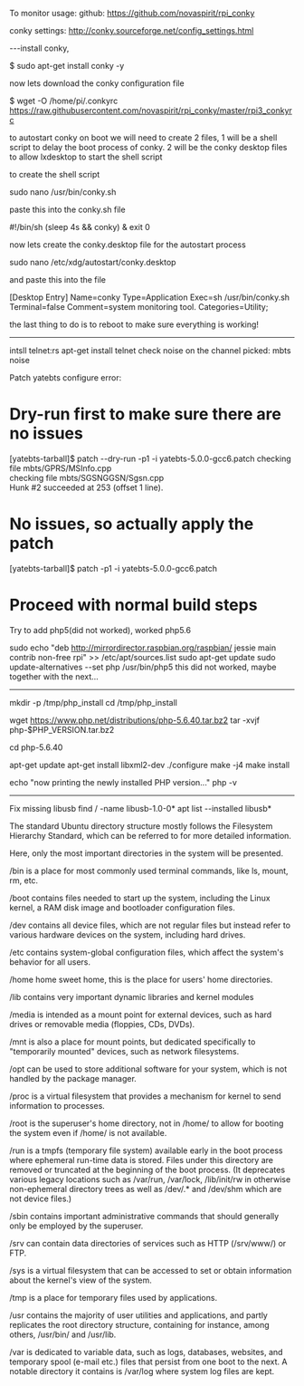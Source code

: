 To monitor usage:
github: https://github.com/novaspirit/rpi_conky

conky settings: http://conky.sourceforge.net/config_settings.html 

---install conky,

$ sudo apt-get install conky -y

now lets download the conky configuration file

$ wget -O /home/pi/.conkyrc https://raw.githubusercontent.com/novaspirit/rpi_conky/master/rpi3_conkyrc

to autostart conky on boot we will need to create 2 files, 
1 will be a shell script to delay the boot process of conky. 
2 will be the conky desktop files to allow lxdesktop to start the shell script

to create the shell script

sudo nano /usr/bin/conky.sh

paste this into the conky.sh file

#!/bin/sh
(sleep 4s && conky) &
exit 0

now lets create the conky.desktop file for the autostart process

sudo nano /etc/xdg/autostart/conky.desktop

and paste this into the file

[Desktop Entry]
Name=conky
Type=Application
Exec=sh /usr/bin/conky.sh
Terminal=false
Comment=system monitoring tool.
Categories=Utility;

the last thing to do is to reboot to make sure everything is working!


-----------------
intsll telnet:rs apt-get install telnet
check noise on the channel picked: mbts noise

Patch yatebts configure error:
# Dry-run first to make sure there are no issues
[yatebts-tarball]$ patch --dry-run -p1 -i yatebts-5.0.0-gcc6.patch
checking file mbts/GPRS/MSInfo.cpp                                      
checking file mbts/SGSNGGSN/Sgsn.cpp                                    
Hunk #2 succeeded at 253 (offset 1 line).                               

# No issues, so actually apply the patch
[yatebts-tarball]$ patch -p1 -i yatebts-5.0.0-gcc6.patch

# Proceed with normal build steps


Try to add php5(did not worked), worked php5.6

sudo echo "deb http://mirrordirector.raspbian.org/raspbian/ jessie main contrib non-free rpi" >> /etc/apt/sources.list
sudo apt-get update
sudo update-alternatives --set php /usr/bin/php5
 this did not worked, maybe together with the next...

--------------------

mkdir -p /tmp/php_install
cd /tmp/php_install

wget https://www.php.net/distributions/php-5.6.40.tar.bz2
tar -xvjf php-$PHP_VERSION.tar.bz2

cd php-5.6.40

apt-get update
apt-get install libxml2-dev
./configure
make -j4
make install

echo "now printing the newly installed PHP version..."
php -v

-------------

Fix missing libusb 
find /  -name  libusb-1.0-0*
apt list --installed libusb*


The standard Ubuntu directory structure mostly follows the Filesystem Hierarchy Standard, which can be referred to for more detailed information.

Here, only the most important directories in the system will be presented.

/bin is a place for most commonly used terminal commands, like ls, mount, rm, etc.

/boot contains files needed to start up the system, including the Linux kernel, a RAM disk image and bootloader configuration files.

/dev contains all device files, which are not regular files but instead refer to various hardware devices on the system, including hard drives.

/etc contains system-global configuration files, which affect the system's behavior for all users.

/home home sweet home, this is the place for users' home directories.

/lib contains very important dynamic libraries and kernel modules

/media is intended as a mount point for external devices, such as hard drives or removable media (floppies, CDs, DVDs).

/mnt is also a place for mount points, but dedicated specifically to "temporarily mounted" devices, such as network filesystems.

/opt can be used to store additional software for your system, which is not handled by the package manager.

/proc is a virtual filesystem that provides a mechanism for kernel to send information to processes.

/root is the superuser's home directory, not in /home/ to allow for booting the system even if /home/ is not available.

/run is a tmpfs (temporary file system) available early in the boot process where ephemeral run-time data is stored. Files under this directory are removed or truncated at the beginning of the boot process.
(It deprecates various legacy locations such as /var/run, /var/lock, /lib/init/rw in otherwise non-ephemeral directory trees as well as /dev/.* and /dev/shm  which are not device files.)

/sbin contains important administrative commands that should generally only be employed by the superuser.

/srv can contain data directories of services such as HTTP (/srv/www/) or FTP.

/sys is a virtual filesystem that can be accessed to set or obtain information about the kernel's view of the system.

/tmp is a place for temporary files used by applications.

/usr contains the majority of user utilities and applications, and partly replicates the root directory structure, containing for instance, among others, /usr/bin/ and /usr/lib.

/var is dedicated to variable data, such as logs, databases, websites, and temporary spool (e-mail etc.) files that persist from one boot to the next. A notable directory it contains is /var/log where system log files are kept.

